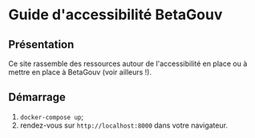 # Guide d'accessibilité BetaGouv

## Présentation

Ce site rassemble des ressources autour de l'accessibilité en place ou
à mettre en place à BetaGouv (voir ailleurs !).

## Démarrage

1. `docker-compose up`;
2. rendez-vous sur `http://localhost:8000` dans votre navigateur.
